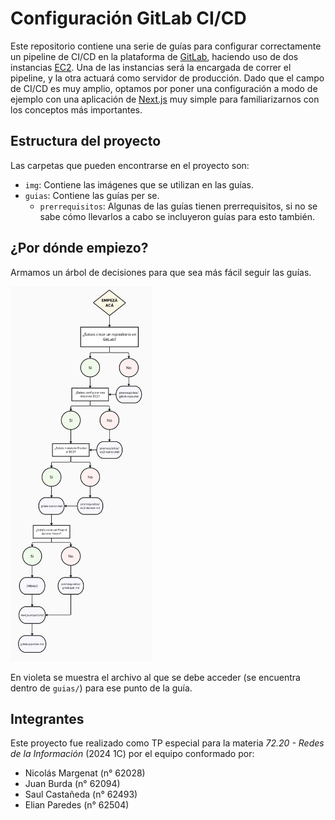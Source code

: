# Configuración GitLab CI/CD

Este repositorio contiene una serie de guías para configurar correctamente un pipeline de CI/CD en la plataforma de [GitLab](https://gitlab.com/), haciendo uso de dos instancias [EC2](https://aws.amazon.com/es/ec2/). Una de las instancias será la encargada de correr el pipeline, y la otra actuará como servidor de producción.
Dado que el campo de CI/CD es muy amplio, optamos por poner una configuración a modo de ejemplo con una aplicación de [Next.js](https://nextjs.org/) muy simple para familiarizarnos con los conceptos más importantes.

## Estructura del proyecto

Las carpetas que pueden encontrarse en el proyecto son:

-   `img`: Contiene las imágenes que se utilizan en las guías.
-   `guias`: Contiene las guías per se.
    -   `prerrequisitos`: Algunas de las guías tienen prerrequisitos, si no se sabe cómo llevarlos a cabo se incluyeron guías para esto también.

## ¿Por dónde empiezo?

Armamos un árbol de decisiones para que sea más fácil seguir las guías.

   <img src="./img/guide-flow.png" width="45%"/>

En violeta se muestra el archivo al que se debe acceder (se encuentra dentro de `guias/`) para ese punto de la guía.

## Integrantes

Este proyecto fue realizado como TP especial para la materia _72.20 - Redes de la Información_ (2024 1C) por el equipo conformado por:

-   Nicolás Margenat (n° 62028)
-   Juan Burda (n° 62094)
-   Saul Castañeda (n° 62493)
-   Elian Paredes (n° 62504)
